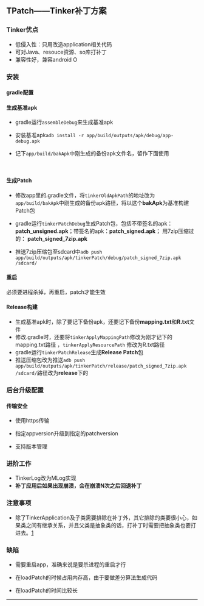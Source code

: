 ## TPatch——Tinker补丁方案

### Tinker优点

- 低侵入性：只用改造application相关代码
- 可对Java、resouce资源、so库打补丁
- 兼容性好，兼容android O



### 安装

#### gradle配置



#### 生成基准apk

- gradle运行`assembleDebug`来生成基准apk

- 安装基准apk`adb install -r app/build/outputs/apk/debug/app-debug.apk`

- 记下`app/build/bakApk`中刚生成的备份apk文件名，留作下面使用

  ​

#### 生成Patch

- 修改app里的.gradle文件，将`tinkerOldApkPath`的地址改为`app/build/bakApk`中刚生成的备份apk路径，将以这个**bakApk**为基准构建Patch包
- gradle运行`tinkerPatchDebug`生成Patch包，包括不带签名的apk：**patch_unsigned.apk**；带签名的apk：**patch_signed.apk**； 用7zip压缩过的： **patch_signed_7zip.apk**


- 推送7zip压缩包至sdcard中`adb push app/build/outputs/apk/tinkerPatch/debug/patch_signed_7zip.apk   /sdcard/`

#### 重启

必须要进程杀掉，再重启，patch才能生效



#### Release构建

- 生成基准apk时，除了要记下备份apk，还要记下备份**mapping.txt**和**R.txt**文件
- 修改.gradle时，还要将`tinkerApplyMappingPath`修改为刚才记下的mapping.txt路径 ，`tinkerApplyResourcePath` 修改为R.txt路径
- gradle运行`tinkerPatchRelease`生成**Release Patch**包
- 推送压缩包改为推送`adb push app/build/outputs/apk/tinkerPatch/release/patch_signed_7zip.apk   /sdcard/`路径改为**release**下的



### 后台升级配置

#### 传输安全

- 使用https传输

- 指定appversion升级到指定的patchversion
- 支持版本管理



### 进阶工作

- TinkerLog改为MLog实现
- **补丁应用后如果出现崩溃，会在崩溃N次之后回退补丁**




### 注意事项

- 除了TinkerApplication及子类需要排除在补丁外，其它排除的类要很小心，如果类之间有继承关系，并且父类是抽象类的话，打补丁时需要把抽象类也要打进去。[1]




### 缺陷

- 需要重启app，准确来说是要杀进程的重启才行
- 在loadPatch的时候占用内存高，由于要做差分算法生成代码


- 在loadPatch的时间比较长



----

[1]: http://www.siki.space/post/a_conclution_about_hotfix_in_android.html	"Android热补丁的一点总结"

